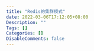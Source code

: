 ```yaml
---
title: "Redis的集群模式"
date: 2022-03-06T17:12:05+08:00
Description: ""
Tags: []
Categories: []
DisableComments: false
---
```

